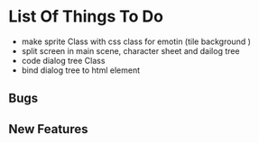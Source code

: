 # List Of Things To Do

 - make sprite Class with css class for emotin (tile background )
 - split screen in main scene, character sheet and dailog tree
 - code dialog tree Class
 - bind dialog tree to html element 

 ## Bugs 
 ## New Features
 